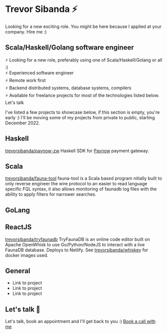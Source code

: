 # Trevor Sibanda ⚡️ 

Looking for a new exciting role. You might be here because I applied at your company. Hire me :)  

## Scala/Haskell/Golang software engineer

⚡️ Looking for a new role, preferably using one of Scala/Haskell/Golang or all :)\
⚡️ Experienced software engineer \
⚡️ Remote work first\
⚡️ Backend distributed systems, database systems, compilers\
⚡️ Available for freelance projects for most of the technologies listed below. Let's talk

I've listed a few projects to showcase below, if this section is empty, you're early :) I'll be moving some of my projects from private to public, starting December 2022.

## Haskell

[trevorsibanda/paynow-zw](https://github.com/trevorsibanda/paynow-zw) Haskell SDK for [Paynow](https://www.paynow.co.zw/) payment gateway. 
## Scala

[trevorsibanda/fauna-tool](https://github.com/trevorsibanda/fauna-tool) fauna-tool is a Scala based program nitially built to only reverse engineer the wire protocol to an easier to read language specific FQL syntax, it also allows monitoring of faunadb log files with the ability to apply filters for narrower searches.

## GoLang

## ReactJS

[trevorsibanda/tryfaunadb](https://github.com/trevorsibanda/tryfaunadb) TryFaunaDB is an online code editor built on Apache OpenWhisk to use Go/Python/NodeJS to interact with a live FaunaDB database. Deploys to Netlify. See [trevorsibanda/whiskey](https://github.com/trevorsibanda/whiskey) for docker images used.  

## General

- Link to project
- Link to project
- Link to project

## Let's talk 🚀

Let's talk, book an appointment and I'll get back to you :) [Book a call with me](https://calendly.com/sibandatrevor/30min)

